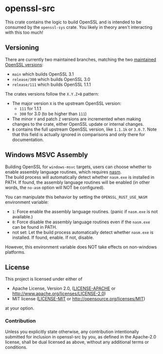 # openssl-src

This crate contains the logic to build OpenSSL and is intended to be consumed by
the `openssl-sys` crate. You likely in theory aren't interacting with this too
much!

## Versioning

There are currently two maintained branches, matching the
two [maintained OpenSSL versions](https://www.openssl.org/policies/releasestrat.html):
* `main` which builds OpenSSL 3.1
* `release/300` which builds OpenSSL 3.0
* `release/111` which builds OpenSSL 1.1.1

The crates versions follow the `X.Y.Z+B` pattern:
* The major version `X` is the upstream OpenSSL version:
  * `111` for 1.1.1
  * `300` for 3.0 (to be higher than `111`)
* The minor `Y` and patch `Z` versions are incremented when making changes
  to the crate, either OpenSSL update or internal changes.
* `B` contains the full upstream OpenSSL version, like `1.1.1k` or `3.0.7`.
  Note that this field is actually ignored in comparisons and only there for
  documentation.

## Windows MSVC Assembly

Building OpenSSL for `windows-msvc` targets, users can choose whether to enable
assembly language routines, which requires [nasm](https://www.nasm.us/).  
The build process will automatically detect whether `nasm.exe` is installed in
PATH. If found, the assembly language routines will be enabled (in other words,
the `no-asm` option will NOT be configured).

You can manipulate this behavior by setting the `OPENSSL_RUST_USE_NASM` environment
variable:
* `1`: Force enable the assembly language routines. (panic if `nasm.exe` is not
available.)
* `0`: Force disable the assembly language routines even if the `nasm.exe` can be
found in PATH.
* not set: Let the build process automatically detect whether `nasm.exe` is
installed. If found, enable. If not, disable.

However, this environment variable does NOT take effects on non-windows platforms.

## License

This project is licensed under either of

 * Apache License, Version 2.0, ([LICENSE-APACHE](LICENSE-APACHE) or
   http://www.apache.org/licenses/LICENSE-2.0)
 * MIT license ([LICENSE-MIT](LICENSE-MIT) or
   http://opensource.org/licenses/MIT)

at your option.

### Contribution

Unless you explicitly state otherwise, any contribution intentionally submitted
for inclusion in openssl-src by you, as defined in the Apache-2.0 license, shall be
dual licensed as above, without any additional terms or conditions.
